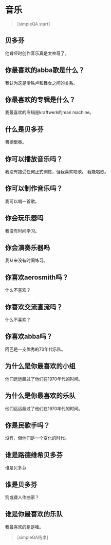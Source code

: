 ﻿# 音乐


> [simpleQA start]

##  贝多芬
他聋哑时创作音乐真是太神奇了。

## 你最喜欢的abba歌是什么？
我认为这是滑铁卢和舞女之间的关系。

## 你最喜欢的专辑是什么？
我最喜欢的专辑是kraftwerk的man machine。

## 什么是贝多芬
费德里奥。

## 你可以播放音乐吗？
我没有接受任何正式训练，但我喜欢唱歌。
我能唱歌。

## 你可以制作音乐吗？
我可以唱一首歌。

##  你会玩乐器吗
我没有时间学习。

##  你会演奏乐器吗
我从来没有时间练习。

## 你喜欢aerosmith吗？
什么不喜欢？

## 你喜欢交流直流吗？
什么不喜欢？

## 你喜欢abba吗？
阿巴是一支优秀的70年代乐队。

## 为什么是你最喜欢的小组
他们远远超过了他们在1970年代的时间。

## 为什么是你最喜欢的乐队
他们远远超过了他们在1970年代的时间。

## 你是民歌手吗？
没有，但他们是一个变化的时代。

## 谁是路德维希贝多芬
谁是贝多芬

## 谁是贝多芬
狗或聋人作曲家？

## 谁是你最喜欢的乐队
我最喜欢的组是哇。

> [simpleQA结束]
